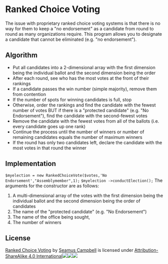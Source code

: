 # Ranked Choice Voting #

The issue with proprietary ranked choice voting systems is that there is no way for them to keep a "no endorsement" as a candidate from round to round as many organizations require. This program allows you to designate a candidate that cannot be eliminated (e.g. "no endorsement").

## Algorithm ##
- Put all candidates into a 2-dimensional array with the first dimension being the individual ballot and the second dimension being the order
- After each round, see who has the most votes at the front of their rankings
- If a candidate passes the win number (simple majority), remove them from contention
- If the number of spots for winning candidates is full, stop
- Otherwise, order the rankings and find the candidate with the fewest number of votes BUT if there is a "protected candidate" (e.g. "No Endorsement"), find the candidate with the second-fewest votes
- Remove the candidate with the fewest votes from all of the ballots (i.e. every candidate goes up one rank)
- Continue the process until the number of winners or number of remaining candidates equals the number of maximum winners
- If the round has only two candidates left, declare the candidate with the most votes in that round the winner

## Implementation ##
`$myelection = new RankedChoiceVote($votes,'No Endorsement',"Assemblymember",1);`
`$myelection ->conductElection();`
The arguments for the constructor are as follows: 
1. A multi-dimensional array of the votes with the first dimension being the individual ballot and the second dimension being the order of candidates
2. The name of the "protected candidate" (e.g. "No Endorsement")
3. The name of the office being sought,
4. The number of winners

## License ##
[Ranked Choice Voting](https://github.com/seamuscampbell/ranked-choice-voting/) by [Seamus Campbell](https://portfolio.seamuscampbell.nyc) is licensed under [Attribution-ShareAlike 4.0 International![](https://mirrors.creativecommons.org/presskit/icons/cc.svg?ref=chooser-v1)![](https://mirrors.creativecommons.org/presskit/icons/by.svg?ref=chooser-v1)![](https://mirrors.creativecommons.org/presskit/icons/sa.svg?ref=chooser-v1)](http://creativecommons.org/licenses/by-sa/4.0/?ref=chooser-v1)
